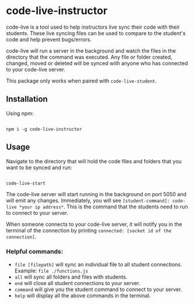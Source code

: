 # code-live-instructor
code-live is a tool used to help instructors live sync their code with their students. These live syncing files can be used to compare to the student's code and help prevent bugs/errors.

code-live will run a server in the background and watch the files in the directory that the command was executed. Any file or folder created, changed, moved or deleted will be synced with anyone who has connected to your code-live server.

This package only works when paired with `code-live-student`.

## Installation
Using npm:

```

npm i -g code-live-instructor

```

## Usage
Navigate to the directory that will hold the code files and folders that you want to be synced and run:

```

code-live-start

```

The code-live server will start running in the background on port 5050 and will emit any changes. Immediately, you will see `[student-command]: code-live *your ip address*`. This is the command that the students need to run to connect to your server.

When someone connects to your code-live server, it will notify you in the terminal of the connection by printing `connected: [socket id of the connection]`. 

### Helpful commands:

* `file [filepath]` will sync an individual file to all student connections. Example: `file ./functions.js`
* `all` will sync all folders and files with students.
* `end` will close all student connections to your server.
* `command` will give you the student command to connect to your server.
* `help` will display all the above commands in the terminal.
